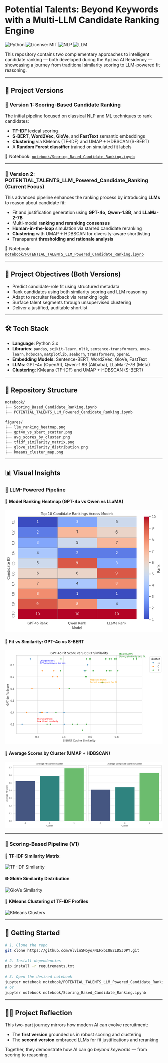 # Potential Talents: Beyond Keywords with a Multi-LLM Candidate Ranking Engine

![Python](https://img.shields.io/badge/Python-3.8%2B-blue)
![License: MIT](https://img.shields.io/badge/License-MIT-green.svg)
![NLP](https://img.shields.io/badge/NLP-Semantic_Search-orange)
![LLM](https://img.shields.io/badge/LLM-GPT4%2C%20Qwen%2C%20LLaMa-blueviolet)

This repository contains two complementary approaches to intelligent candidate ranking — both developed during the Apziva AI Residency — showcasing a journey from traditional similarity scoring to LLM-powered fit reasoning.

---

## 🧠 Project Versions

### 🔹 Version 1: Scoring-Based Candidate Ranking

The initial pipeline focused on classical NLP and ML techniques to rank candidates:
- **TF-IDF** lexical scoring
- **S-BERT**, **Word2Vec**, **GloVe**, and **FastText** semantic embeddings
- **Clustering** via KMeans (TF-IDF) and UMAP + HDBSCAN (S-BERT)
- A **Random Forest classifier** trained on simulated fit labels

📝 Notebook: [`notebook/Scoring_Based_Candidate_Ranking.ipynb`](notebook/Scoring_Based_Candidate_Ranking.ipynb)

---

### 🔹 Version 2: POTENTIAL_TALENTS_LLM_Powered_Candidate_Ranking (**Current Focus**)

This advanced pipeline enhances the ranking process by introducing **LLMs** to reason about candidate fit:
- Fit and justification generation using **GPT-4o**, **Qwen-1.8B**, and **LLaMa-2-7B**
- Multi-model **ranking and reranking consensus**
- **Human-in-the-loop** simulation via starred candidate reranking
- **Clustering** with UMAP + HDBSCAN for diversity-aware shortlisting
- Transparent **thresholding and rationale analysis**

📝 Notebook: [`notebook/POTENTIAL_TALENTS_LLM_Powered_Candidate_Ranking.ipynb`](notebook/LLM_Powered_Candidate_Ranking.ipynb)

---

## 🚀 Project Objectives (Both Versions)

- Predict candidate-role fit using structured metadata
- Rank candidates using both similarity scoring and LLM reasoning
- Adapt to recruiter feedback via reranking logic
- Surface talent segments through unsupervised clustering
- Deliver a justified, auditable shortlist

---

## 🛠️ Tech Stack

- **Language**: Python 3.x
- **Libraries**: `pandas`, `scikit-learn`, `nltk`, `sentence-transformers`, `umap-learn`, `hdbscan`, `matplotlib`, `seaborn`, `transformers`, `openai`
- **Embedding Models**: Sentence-BERT, Word2Vec, GloVe, FastText
- **LLMs**: GPT-4o (OpenAI), Qwen-1.8B (Alibaba), LLaMa-2-7B (Meta)
- **Clustering**: KMeans (TF-IDF) and UMAP + HDBSCAN (S-BERT)

---

## 📁 Repository Structure

```
notebook/
├── Scoring_Based_Candidate_Ranking.ipynb
├── POTENTIAL_TALENTS_LLM_Powered_Candidate_Ranking.ipynb

figures/
├── llm_ranking_heatmap.png
├── gpt4o_vs_sbert_scatter.png
├── avg_scores_by_cluster.png
├── tfidf_similarity_matrix.png
├── glove_similarity_distribution.png
├── kmeans_cluster_map.png
```

---

## 📊 Visual Insights

### 🔹 LLM-Powered Pipeline

#### 🔢 Model Ranking Heatmap (GPT-4o vs Qwen vs LLaMA)
![LLM Ranking Heatmap](figures/llm_ranking_heatmap.png)

#### 🎯 Fit vs Similarity: GPT-4o vs S-BERT
![GPT-4o vs S-BERT Scatter](figures/gpt4o_vs_sbert_scatter.png)

#### 🧠 Average Scores by Cluster (UMAP + HDBSCAN)
![Average Scores by Cluster](figures/avg_scores_by_cluster.png)

---

### 🔹 Scoring-Based Pipeline (V1)

#### 📐 TF-IDF Similarity Matrix
![TF-IDF Similarity](figures/tfidf_similarity_matrix.png)

#### 🌐 GloVe Similarity Distribution
![GloVe Similarity](figures/glove_similarity_distribution.png)

#### 🧭 KMeans Clustering of TF-IDF Profiles
![KMeans Clusters](figures/kmeans_cluster_map.png)

---

## 🧪 Getting Started

```bash
# 1. Clone the repo
git clone https://github.com/AlvinSMoyo/NLFxbI8E2LD5JDPY.git

# 2. Install dependencies
pip install -r requirements.txt

# 3. Open the desired notebook
jupyter notebook notebook/POTENTIAL_TALENTS_LLM_Powered_Candidate_Ranking.ipynb
# or
jupyter notebook notebook/Scoring_Based_Candidate_Ranking.ipynb
```

---

## 🧗‍♂️ Project Reflection

This two-part journey mirrors how modern AI can evolve recruitment:
- The **first version** grounded us in robust scoring and clustering
- The **second version** embraced LLMs for fit justifications and reranking

Together, they demonstrate how AI can go *beyond keywords* — from scoring to reasoning.

